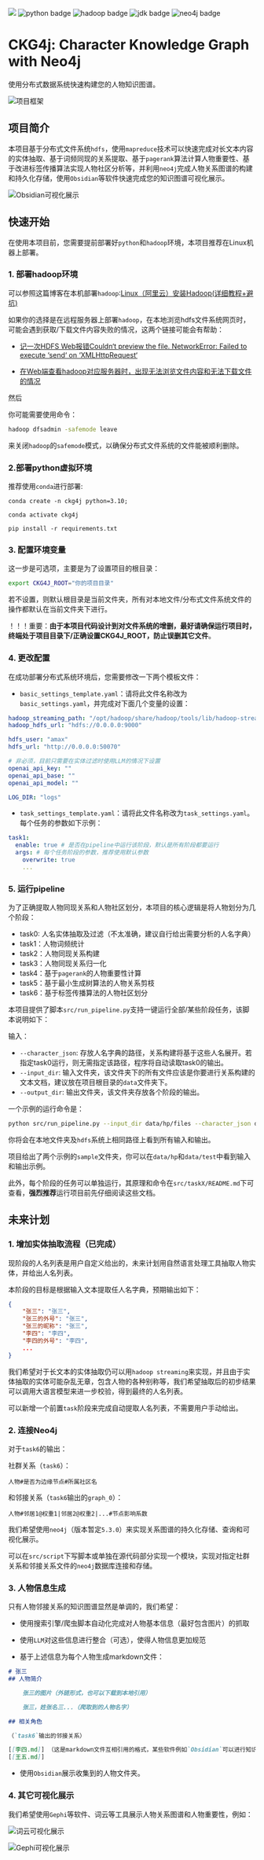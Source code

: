 ![](media/logo.png)
![python badge](https://img.shields.io/badge/python-3.10-blue)
![hadoop badge](https://img.shields.io/badge/hadoop-3.1.3-orange)
![jdk badge](https://img.shields.io/badge/jdk-1.8-yellow)
![neo4j badge](https://img.shields.io/badge/neo4j-5.3.0-red)

# CKG4j: Character Knowledge Graph with Neo4j

使用分布式数据系统快速构建您的人物知识图谱。

![项目框架](./media/structure.png)

## 项目简介
本项目基于分布式文件系统`hdfs`，使用`mapreduce`技术可以快速完成对长文本内容的实体抽取、基于词频同现的关系提取、基于`pagerank`算法计算人物重要性、基于改进标签传播算法实现人物社区分析等，并利用`neo4j`完成人物关系图谱的构建和持久化存储，使用`Obsidian`等软件快速完成您的知识图谱可视化展示。

![Obsidian可视化展示](media/hp.png)

## 快速开始
在使用本项目前，您需要提前部署好`python`和`hadoop`环境，本项目推荐在Linux机器上部署。

### 1. 部署hadoop环境

可以参照这篇博客在本机部署`hadoop`:[Linux（阿里云）安装Hadoop(详细教程+避坑)](https://blog.csdn.net/qq_47831505/article/details/123806514)

如果你的选择是在远程服务器上部署`hadoop`，在本地浏览hdfs文件系统网页时，可能会遇到获取/下载文件内容失败的情况，这两个链接可能会有帮助：
+ [记一次HDFS Web报错Couldn‘t preview the file. NetworkError: Failed to execute ‘send‘ on ‘XMLHttpRequest‘](https://blog.csdn.net/llwy1428/article/details/112168574)


+ [在Web端查看hadoop对应服务器时，出现无法浏览文件内容和无法下载文件的情况](https://blog.csdn.net/blcurtain/article/details/119797137)

然后

你可能需要使用命令：
```bash
hadoop dfsadmin -safemode leave
```
来关闭`hadoop`的`safemode`模式，以确保分布式文件系统的文件能被顺利删除。
### 2.部署python虚拟环境

推荐使用`conda`进行部署:

```
conda create -n ckg4j python=3.10;

conda activate ckg4j

pip install -r requirements.txt
```

### 3. 配置环境变量

这一步是可选项，主要是为了设置项目的根目录：
```bash
export CKG4J_ROOT="你的项目目录"
```
若不设置，则默认根目录是当前文件夹，所有对本地文件/分布式文件系统文件的操作都默认在当前文件夹下进行。

！！！重要：**由于本项目代码设计到对文件系统的增删，最好请确保运行项目时，终端处于项目目录下/正确设置CKG4J_ROOT，防止误删其它文件**。

### 4. 更改配置

在成功部署分布式系统环境后，您需要修改一下两个模板文件：

+ `basic_settings_template.yaml`：请将此文件名称改为`basic_settings.yaml`，并完成对下面几个变量的设置：
```yaml
hadoop_streaming_path: "/opt/hadoop/share/hadoop/tools/lib/hadoop-streaming-3.1.3.jar"
hadoop_hdfs_url: "hdfs://0.0.0.0:9000"

hdfs_user: "amax"
hdfs_url: "http://0.0.0.0:50070"

# 非必须，目前只需要在实体过滤时使用LLM的情况下设置
openai_api_key: ""
openai_api_base: ""
openai_api_model: ""

LOG_DIR: "logs"
```

+ `task_settings_template.yaml`：请将此文件名称改为`task_settings.yaml`。每个任务的参数如下示例：
```yaml
task1:
  enable: true # 是否在pipeline中运行该阶段，默认是所有阶段都要运行
  args: # 每个任务阶段的参数，推荐使用默认参数
    overwrite: true
    ...
```

### 5. 运行pipeline

为了正确提取人物同现关系和人物社区划分，本项目的核心逻辑是将人物划分为几个阶段：

+ task0: 人名实体抽取及过滤（不太准确，建议自行给出需要分析的人名字典）
+ task1：人物词频统计
+ task2：人物同现关系构建
+ task3：人物同现关系归一化
+ task4：基于`pagerank`的人物重要性计算
+ task5：基于最小生成树算法的人物关系剪枝
+ task6：基于标签传播算法的人物社区划分

本项目提供了脚本`src/run_pipeline.py`支持一键运行全部/某些阶段任务，该脚本说明如下：

输入：
+ `--character_json`: 存放人名字典的路径，关系构建将基于这些人名展开。若指定task0运行，则无需指定该路径，程序将自动读取task0的输出。
+ `--input_dir`: 输入文件夹，该文件夹下的所有文件应该是你要进行关系构建的文本文档，建议放在项目根目录的`data`文件夹下。
+ `--output_dir`: 输出文件夹，该文件夹存放各个阶段的输出。

一个示例的运行命令是：
```bash
python src/run_pipeline.py --input_dir data/hp/files --character_json data/hp/character.json --output_dir data/hp/output
```

你将会在本地文件夹及`hdfs`系统上相同路径上看到所有输入和输出。

项目给出了两个示例的`sample`文件夹，你可以在`data/hp`和`data/test`中看到输入和输出示例。

此外，每个阶段的任务可以单独运行，其原理和命令在`src/taskX/README.md`下可查看，**强烈推荐**运行项目前先仔细阅读这些文档。

## 未来计划

### 1. 增加实体抽取流程（已完成）

现阶段的人名列表是用户自定义给出的，未来计划用自然语言处理工具抽取人物实体，并给出人名列表。

本阶段的目标是根据输入文本提取任人名字典，预期输出如下：
```json
{
    "张三": "张三",
    "张三的外号": "张三",
    "张三的昵称": "张三",
    "李四": "李四",
    "李四的外号": "李四",
    ...
}
```

我们希望对于长文本的实体抽取仍可以用`hadoop streaming`来实现，并且由于实体抽取的实体可能杂乱无章，包含人物的各种别称等，我们希望抽取后的初步结果可以调用大语言模型来进一步校验，得到最终的人名列表。

可以新增一个前置`task`阶段来完成自动提取人名列表，不需要用户手动给出。

### 2. 连接Neo4j
对于`task6`的输出：

社群关系（`task6`）：
```
人物#是否为边缘节点#所属社区名
```

和邻接关系（`task6`输出的`graph_0`）：
```
人物#邻居1@权重1|邻居2@权重2|...#节点影响系数
```

我们希望使用`neo4j`（版本暂定`5.3.0`）来实现关系图谱的持久化存储、查询和可视化展示。

可以在`src/script`下写脚本或单独在源代码部分实现一个模块，实现对指定社群关系和邻接关系文件的`neo4j`数据库连接和存储。

### 3. 人物信息生成

只有人物邻接关系的知识图谱显然是单调的，我们希望：

+ 使用搜索引擎/爬虫脚本自动化完成对人物基本信息（最好包含图片）的抓取

+ 使用`LLM`对这些信息进行整合（可选），使得人物信息更加规范

+ 基于上述信息为每个人物生成markdown文件：
```markdown
# 张三
## 人物简介

    张三的图片（外链形式，也可以下载到本地引用）

    张三，姓张名三...（爬取到的人物名字）

## 相关角色

（`task6`输出的邻接关系）

[[李四.md]] （这是markdown文件互相引用的格式，某些软件例如`Obsidian`可以进行知识图谱渲染）
[[王五.md]]
```

+ 使用`Obsidian`展示收集到的人物文件夹。

### 4. 其它可视化展示

我们希望使用`Gephi`等软件、词云等工具展示人物关系图谱和人物重要性，例如：

![词云可视化展示](media/word_cloud.png)

![Gephi可视化展示](media/gephi.png)